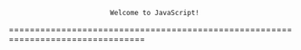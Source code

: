                              Welcome to JavaScript!
================================================================================
